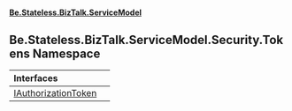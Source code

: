 #### [Be.Stateless.BizTalk.ServiceModel](README.md 'README')

## Be.Stateless.BizTalk.ServiceModel.Security.Tokens Namespace

| Interfaces | |
| :--- | :--- |
| [IAuthorizationToken](IAuthorizationToken.md 'Be.Stateless.BizTalk.ServiceModel.Security.Tokens.IAuthorizationToken') | |
